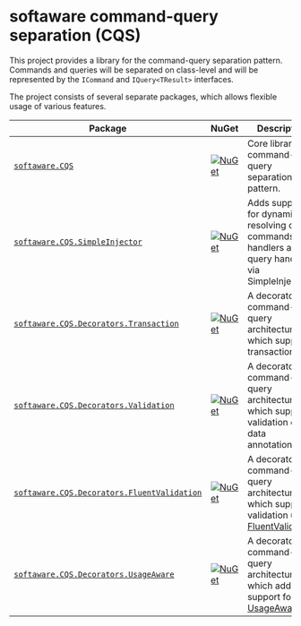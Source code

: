 # softaware command-query separation (CQS)

This project provides a library for the command-query separation pattern.
Commands and queries will be separated on class-level and will be represented by the `ICommand` and `IQuery<TResult>` interfaces.

The project consists of several separate packages, which allows flexible usage of various features.

| Package | NuGet | Description |
| --- | ----- | --- |
[`softaware.CQS`](src/softaware.Cqs) | [![NuGet](https://img.shields.io/nuget/v/softaware.CQS.svg?style=flat-square)](https://www.nuget.org/packages/softaware.CQS/) | Core library for command-query separation pattern. |
[`softaware.CQS.SimpleInjector`](src/softaware.Cqs.SimpleInjector) | [![NuGet](https://img.shields.io/nuget/v/softaware.CQS.SimpleInjector.svg?style=flat-square)](https://www.nuget.org/packages/softaware.CQS.SimpleInjector/) | Adds support for dynamic resolving of commands handlers and query handlers via SimpleInjector. |
[`softaware.CQS.Decorators.Transaction`](src/softaware.Cqs.Decorators.Transaction) | [![NuGet](https://img.shields.io/nuget/v/softaware.CQS.Decorators.Transaction.svg?style=flat-square)](https://www.nuget.org/packages/softaware.CQS.Decorators.Transaction/) | A decorator for command-query architecture, which supports transactions. |
[`softaware.CQS.Decorators.Validation`](src/softaware.Cqs.Decorators.Validation) | [![NuGet](https://img.shields.io/nuget/v/softaware.CQS.Decorators.Validation.svg?style=flat-square)](https://www.nuget.org/packages/softaware.CQS.Decorators.Validation/) | A decorator for command-query architecture, which supports validation of data annotations. |
[`softaware.CQS.Decorators.FluentValidation`](src/softaware.Cqs.Decorators.FluentValidation) | [![NuGet](https://img.shields.io/nuget/v/softaware.CQS.Decorators.FluentValidation.svg?style=flat-square)](https://www.nuget.org/packages/softaware.CQS.Decorators.FluentValidation/) | A decorator for command-query architecture, which supports validation using [FluentValidation](https://fluentvalidation.net/). |
[`softaware.CQS.Decorators.UsageAware`](src/softaware.Cqs.Decorators.UsageAware) | [![NuGet](https://img.shields.io/nuget/v/softaware.CQS.Decorators.UsageAware.svg?style=flat-square)](https://www.nuget.org/packages/softaware.CQS.Decorators.UsageAware/) | A decorator for command-query architecture, which adds support for [UsageAware](https://github.com/softawaregmbh/library-usageaware). |
